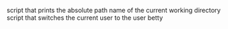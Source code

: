 script that prints the absolute path name of the current working directory
script that switches the current user to the user betty
